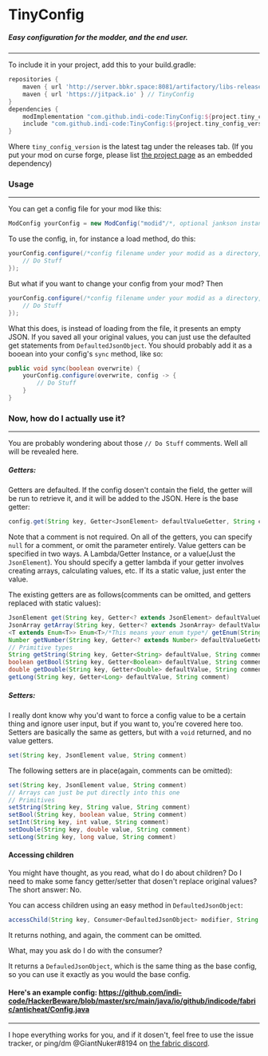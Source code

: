 # TinyConfig
##### Easy configuration for the modder, and the end user.
-----
To include it in your project, add this to your build.gradle:
```groovy
repositories {
    maven { url 'http://server.bbkr.space:8081/artifactory/libs-release' } // Jankson
    maven { url 'https://jitpack.io' } // TinyConfig
}
dependencies {
    modImplementation "com.github.indi-code:TinyConfig:${project.tiny_config_version}"
    include "com.github.indi-code:TinyConfig:${project.tiny_config_version}"
}
```
Where `tiny_config_version` is the latest tag under the releases tab.
(If you put your mod on curse forge, please list [the project page](https://www.curseforge.com/minecraft/mc-mods/tinyconfig) as an embedded dependency)
### Usage
-----
You can get a config file for your mod like this:
```java
ModConfig yourConfig = new ModConfig("modid"/*, optional jankson instance*/)
```
To use the config, in, for instance a load method, do this:
```java
yourConfig.configure(/*config filename under your modid as a directory, */config -> {
    // Do Stuff
});
```
But what if you want to change your config from your mod? Then
```java
yourConfig.configure(/*config filename under your modid as a directory, */true, config -> {
    // Do Stuff
});
```
What this does, is instead of loading from the file, it presents an empty JSON. If you saved all your original values, you can just use the defaulted get statements from `DefaultedJsonObject`.
You should probably add it as a booean into your config's `sync` method, like so:
```java
public void sync(boolean overwrite) {
    yourConfig.configure(overwrite, config -> {
        // Do Stuff
    }
}
```
### Now, how do I actually use it?
-----
You are probably wondering about those `// Do Stuff` comments. Well all will be revealed here.

##### Getters:
Getters are defaulted. If the config dosen't contain the field, the getter will be run to retrieve it, and it will be added to the JSON.
Here is the base getter:
```java
config.get(String key, Getter<JsonElement> defaultValueGetter, String comment)
```
Note that a comment is not required. On all of the getters, you can specify `null` for a comment, or omit the parameter entirely.
Value getters can be specified in two ways. A Lambda/Getter Instance, or a value(Just the `JsonElement`).
You should specify a getter lambda if your getter involves creating arrays, calculating values, etc. If its a static value, just enter the value.

The existing getters are as follows(comments can be omitted, and getters replaced with static values):
```java
JsonElement get(String key, Getter<? extends JsonElement> defaultValueGetter, String comment)
JsonArray getArray(String key, Getter<? extends JsonArray> defaultValueGetter, String comment)
<T extends Enum<T>> Enum<T>/*This means your enum type*/ getEnum(String key, Enum<T> defaultValue, String comment)
Number getNumber(String key, Getter<? extends Number> defaultValueGetter, String comment)
// Primitive types
String getString(String key, Getter<String> defaultValue, String comment)
boolean getBool(String key, Getter<Boolean> defaultValue, String comment)
double getDouble(String key, Getter<Double> defaultValue, String comment)
getLong(String key, Getter<Long> defaultValue, String comment)
```
##### Setters:
I really dont know why you'd want to force a config value to be a certain thing and ignore user input, but if you want to, you're covered here too.
Setters are basically the same as getters, but with a `void` returned, and no value getters.
```java
set(String key, JsonElement value, String comment)
```
The following setters are in place(again, comments can be omitted):
```java
set(String key, JsonElement value, String comment)
// Arrays can just be put directly into this one
// Primitives
setString(String key, String value, String comment)
setBool(String key, boolean value, String comment)
setInt(String key, int value, String comment)
setDouble(String key, double value, String comment)
setLong(String key, long value, String comment)
```
#### Accessing children
You might have thought, as you read, what do I do about children? Do I need to make some fancy getter/setter that dosen't replace original values?
The short answer: No.

You can access children using an easy method in `DefaultedJsonObject`:
```java
accessChild(String key, Consumer<DefaultedJsonObject> modifier, String comment)
```
It returns nothing, and again, the comment can be omitted.

What, may you ask do I do with the consumer?

It returns a `DefauledJsonObject`, which is the same thing as the base config, so you can use it exactly as you would the base config.

#### Here's an example config: https://github.com/indi-code/HackerBeware/blob/master/src/main/java/io/github/indicode/fabric/anticheat/Config.java

-----
I hope everything works for you, and if it dosen't, feel free to use the issue tracker, or ping/dm @GiantNuker#8194 on [the fabric discord](https://discord.gg/v6v4pMv).
